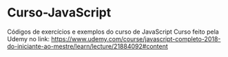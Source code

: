 # Curso-JavaScript
Códigos de exercícios e exemplos do curso de JavaScript
Curso feito pela Udemy no link: https://www.udemy.com/course/javascript-completo-2018-do-iniciante-ao-mestre/learn/lecture/21884092#content
